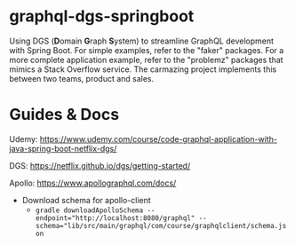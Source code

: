 # graphql-dgs-springboot
Using DGS (**D**omain **G**raph **S**ystem) to streamline GraphQL development with Spring Boot. 
For simple examples, refer to the "faker" packages. For a more complete application example, refer to
the "problemz" packages that mimics a Stack Overflow service. The carmazing project implements this between 
two teams, product and sales.

# Guides & Docs
Udemy: https://www.udemy.com/course/code-graphql-application-with-java-spring-boot-netflix-dgs/

DGS: https://netflix.github.io/dgs/getting-started/

Apollo: https://www.apollographql.com/docs/
* Download schema for apollo-client
  * `gradle downloadApolloSchema --endpoint="http://localhost:8080/graphql" --schema="lib/src/main/graphql/com/course/graphqlclient/schema.json`
